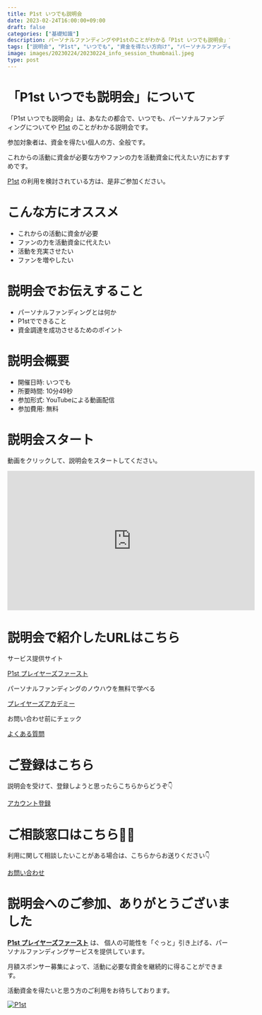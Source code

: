 ```yaml
---
title: P1st いつでも説明会
date: 2023-02-24T16:00:00+09:00
draft: false
categories: ["基礎知識"]
description: パーソナルファンディングやP1stのことがわかる「P1st いつでも説明会」です。あなたの都合に合わせていつでも参加できます。活動資金が必要な方は是非ご参加ください。
tags: ["説明会", "P1st", "いつでも", "資金を得たい方向け", "パーソナルファンディング", "クラウドファンディング"]
image: images/20230224/20230224_info_session_thumbnail.jpeg
type: post
---
```


# 「P1st いつでも説明会」について

「P1st いつでも説明会」は、あなたの都合で、いつでも、パーソナルファンディングについてや [P1st][p1st_site] のことがわかる説明会です。

参加対象者は、資金を得たい個人の方、全般です。

これからの活動に資金が必要な方やファンの力を活動資金に代えたい方におすすめです。

[P1st][p1st_site] の利用を検討されている方は、是非ご参加ください。

# こんな方にオススメ

- これからの活動に資金が必要
- ファンの力を活動資金に代えたい
- 活動を充実させたい
- ファンを増やしたい

# 説明会でお伝えすること

- パーソナルファンディングとは何か
- P1stでできること
- 資金調達を成功させるためのポイント

# 説明会概要

- 開催日時: いつでも
- 所要時間: 10分49秒
- 参加形式: YouTubeによる動画配信
- 参加費用: 無料

# 説明会スタート

動画をクリックして、説明会をスタートしてください。

<div class="video-wrapper">
<iframe width="560" height="315" src="https://www.youtube.com/embed/-k6k4qpSTrE" title="YouTube video player" frameborder="0" allow="accelerometer; autoplay; clipboard-write; encrypted-media; gyroscope; picture-in-picture; web-share" allowfullscreen></iframe>
</div>

# 説明会で紹介したURLはこちら

サービス提供サイト

<a href="https://players1.st/">
  <div class="primary-button">
    P1st プレイヤーズファースト
  </div>
</a>

パーソナルファンディングのノウハウを無料で学べる

<a href="https://players1.st/academy">
  <div class="primary-button">
    プレイヤーズアカデミー
  </div>
</a>

お問い合わせ前にチェック

<a href="https://players1.st/faq">
  <div class="primary-button">
    よくある質問
  </div>
</a>

# ご登録はこちら

説明会を受けて、登録しようと思ったらこちらからどうぞ👇

<a href="https://players1.st/sign_up">
  <div class="primary-button">
    アカウント登録
  </div>
</a>

# ご相談窓口はこちら💁‍♀️

利用に関して相談したいことがある場合は、こちらからお送りください👇

<a href="https://players1.st/feedbacks/new">
  <div class="primary-button">
    お問い合わせ
  </div>
</a>

# 説明会へのご参加、ありがとうございました

**[P1st プレイヤーズファースト][p1st_site]** は、
個人の可能性を「ぐっと」引き上げる、パーソナルファンディングサービスを提供しています。

月額スポンサー募集によって、活動に必要な資金を継続的に得ることができます。

活動資金を得たいと思う方のご利用をお待ちしております。

[![P1st](images/logo.png)][p1st_site]


[p1st_site]: https://players1.st
